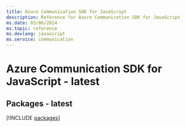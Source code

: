 ```yaml
---
title: Azure Communication SDK for JavaScript
description: Reference for Azure Communication SDK for JavaScript
ms.date: 03/06/2024
ms.topic: reference
ms.devlang: javascript
ms.service: communication
---
```

# Azure Communication SDK for JavaScript - latest
## Packages - latest
[!INCLUDE [packages](communication-index.md)]